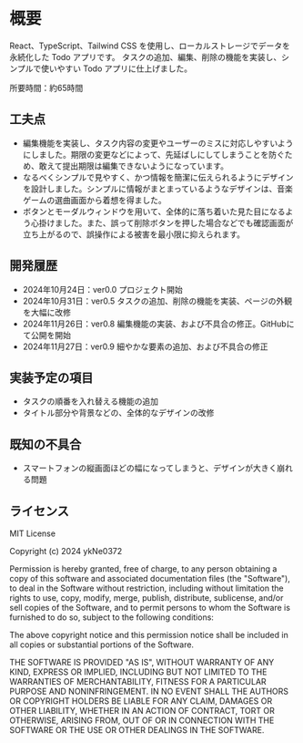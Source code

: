 # 概要

React、TypeScript、Tailwind CSS を使用し、ローカルストレージでデータを永続化した Todo アプリです。
タスクの追加、編集、削除の機能を実装し、シンプルで使いやすい Todo アプリに仕上げました。

所要時間：約65時間

## 工夫点

- 編集機能を実装し、タスク内容の変更やユーザーのミスに対応しやすいようにしました。期限の変更などによって、先延ばしにしてしまうことを防ぐため、敢えて提出期限は編集できないようになっています。
- なるべくシンプルで見やすく、かつ情報を簡潔に伝えられるようにデザインを設計しました。シンプルに情報がまとまっているようなデザインは、音楽ゲームの選曲画面から着想を得ました。
- ボタンとモーダルウィンドウを用いて、全体的に落ち着いた見た目になるよう心掛けました。また、誤って削除ボタンを押した場合などでも確認画面が立ち上がるので、誤操作による被害を最小限に抑えられます。

## 開発履歴

- 2024年10月24日：ver0.0 プロジェクト開始
- 2024年10月31日：ver0.5 タスクの追加、削除の機能を実装、ページの外観を大幅に改修
- 2024年11月26日：ver0.8 編集機能の実装、および不具合の修正。GitHubにて公開を開始
- 2024年11月27日：ver0.9 細やかな要素の追加、および不具合の修正

## 実装予定の項目

- タスクの順番を入れ替える機能の追加
- タイトル部分や背景などの、全体的なデザインの改修

## 既知の不具合

- スマートフォンの縦画面ほどの幅になってしまうと、デザインが大きく崩れる問題

## ライセンス

MIT License

Copyright (c) 2024 ykNe0372

Permission is hereby granted, free of charge, to any person obtaining a copy
of this software and associated documentation files (the "Software"), to deal
in the Software without restriction, including without limitation the rights
to use, copy, modify, merge, publish, distribute, sublicense, and/or sell
copies of the Software, and to permit persons to whom the Software is
furnished to do so, subject to the following conditions:

The above copyright notice and this permission notice shall be included in all
copies or substantial portions of the Software.

THE SOFTWARE IS PROVIDED "AS IS", WITHOUT WARRANTY OF ANY KIND, EXPRESS OR
IMPLIED, INCLUDING BUT NOT LIMITED TO THE WARRANTIES OF MERCHANTABILITY,
FITNESS FOR A PARTICULAR PURPOSE AND NONINFRINGEMENT. IN NO EVENT SHALL THE
AUTHORS OR COPYRIGHT HOLDERS BE LIABLE FOR ANY CLAIM, DAMAGES OR OTHER
LIABILITY, WHETHER IN AN ACTION OF CONTRACT, TORT OR OTHERWISE, ARISING FROM,
OUT OF OR IN CONNECTION WITH THE SOFTWARE OR THE USE OR OTHER DEALINGS IN THE
SOFTWARE.
